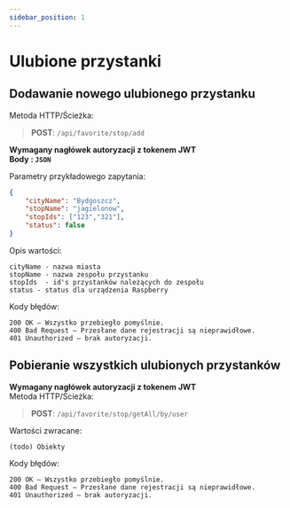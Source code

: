 ```yaml
---
sidebar_position: 1
---
```


# Ulubione przystanki


## Dodawanie nowego ulubionego przystanku

 Metoda HTTP/Ścieżka: 
> **POST**: `/api/favorite/stop/add`  


 **Wymagany nagłówek autoryzacji z tokenem JWT**   
**Body : `JSON`**

Parametry przykładowego zapytania:
```json
{
	"cityName": "Bydgoszcz",
	"stopName": "jagielonow",
	"stopIds": ["123","321"], 
	"status": false 
}
```
Opis wartości:
```
cityName - nazwa miasta
stopName - nazwa zespołu przystanku
stopIds  - id's przystanków należących do zespołu
status - status dla urządzenia Raspberry
```

Kody błędów:
```
200 OK – Wszystko przebiegło pomyślnie.
400 Bad Request – Przesłane dane rejestracji są nieprawidłowe.
401 Unauthorized – brak autoryzacji.
```









## Pobieranie wszystkich ulubionych przystanków  
 **Wymagany nagłówek autoryzacji z tokenem JWT**   
 Metoda HTTP/Ścieżka: 
> **POST**: `/api/favorite/stop/getAll/by/user`



Wartości zwracane:
```
(todo) Obiekty  
```

Kody błędów:
```
200 OK – Wszystko przebiegło pomyślnie.
400 Bad Request – Przesłane dane rejestracji są nieprawidłowe.
401 Unauthorized – brak autoryzacji.
```